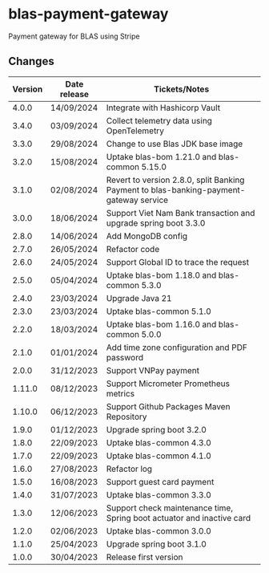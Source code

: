 # blas-payment-gateway

Payment gateway for BLAS using Stripe

## Changes

| Version | Date release | Tickets/Notes                                                                          |
|---------|--------------|----------------------------------------------------------------------------------------|
| 4.0.0   | 14/09/2024   | Integrate with Hashicorp Vault                                                         |
| 3.4.0   | 03/09/2024   | Collect telemetry data using OpenTelemetry                                             |
| 3.3.0   | 29/08/2024   | Change to use Blas JDK base image                                                      |
| 3.2.0   | 15/08/2024   | Uptake blas-bom 1.21.0 and blas-common 5.15.0                                          |
| 3.1.0   | 02/08/2024   | Revert to version 2.8.0, split Banking Payment to blas-banking-payment-gateway service |
| 3.0.0   | 18/06/2024   | Support Viet Nam Bank transaction and upgrade spring boot 3.3.0                        |
| 2.8.0   | 14/06/2024   | Add MongoDB config                                                                     |
| 2.7.0   | 26/05/2024   | Refactor code                                                                          |
| 2.6.0   | 24/05/2024   | Support Global ID to trace the request                                                 |
| 2.5.0   | 05/04/2024   | Uptake blas-bom 1.18.0 and blas-common 5.3.0                                           |
| 2.4.0   | 23/03/2024   | Upgrade Java 21                                                                        |
| 2.3.0   | 23/03/2024   | Uptake blas-common 5.1.0                                                               |
| 2.2.0   | 18/03/2024   | Uptake blas-bom 1.16.0 and blas-common 5.0.0                                           |
| 2.1.0   | 01/01/2024   | Add time zone configuration and PDF password                                           |
| 2.0.0   | 31/12/2023   | Support VNPay payment                                                                  |
| 1.11.0  | 08/12/2023   | Support Micrometer Prometheus metrics                                                  |
| 1.10.0  | 06/12/2023   | Support Github Packages Maven Repository                                               |
| 1.9.0   | 01/12/2023   | Upgrade spring boot 3.2.0                                                              |
| 1.8.0   | 22/09/2023   | Uptake blas-common 4.3.0                                                               |
| 1.7.0   | 22/09/2023   | Uptake blas-common 4.1.0                                                               |
| 1.6.0   | 27/08/2023   | Refactor log                                                                           |
| 1.5.0   | 16/08/2023   | Support guest card payment                                                             |
| 1.4.0   | 31/07/2023   | Uptake blas-common 3.3.0                                                               |
| 1.3.0   | 12/06/2023   | Support check maintenance time, Spring boot actuator and inactive card                 |
| 1.2.0   | 02/06/2023   | Uptake blas-common 3.0.0                                                               |
| 1.1.0   | 25/04/2023   | Upgrade spring boot 3.1.0                                                              |
| 1.0.0   | 30/04/2023   | Release first version                                                                  |
